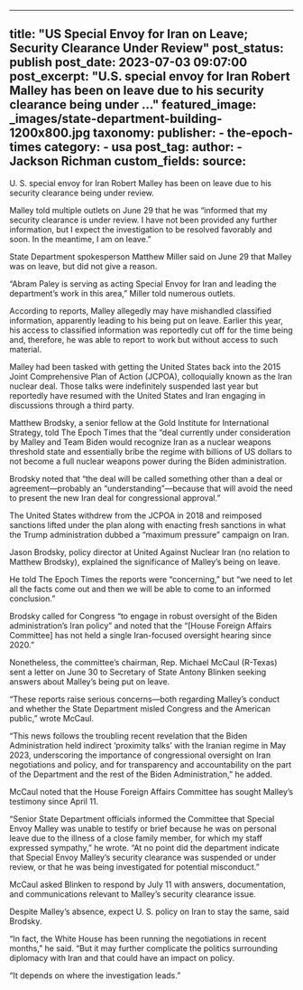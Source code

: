 
---
title: "US Special Envoy for Iran on Leave; Security Clearance Under Review" 
post_status: publish
post_date: 2023-07-03 09:07:00 
post_excerpt: "U.S. special envoy for Iran Robert Malley has been on leave due to his security clearance being under ..."
featured_image: _images/state-department-building-1200x800.jpg 
taxonomy:
    publisher:
        - the-epoch-times
    category:
        - usa 
    post_tag:
    author:
        - Jackson Richman
custom_fields:
    source: 
---
U. S. special envoy for Iran Robert Malley has been on leave due to his security clearance being under review.

Malley told multiple outlets on June 29 that he was “informed that my security clearance is under review. I have not been provided any further information, but I expect the investigation to be resolved favorably and soon. In the meantime, I am on leave.”

State Department spokesperson Matthew Miller said on June 29 that Malley was on leave, but did not give a reason.

“Abram Paley is serving as acting Special Envoy for Iran and leading the department’s work in this area,” Miller told numerous outlets.

According to reports, Malley allegedly may have mishandled classified information, apparently leading to his being put on leave. Earlier this year, his access to classified information was reportedly cut off for the time being and, therefore, he was able to report to work but without access to such material.

Malley had been tasked with getting the United States back into the 2015 Joint Comprehensive Plan of Action (JCPOA), colloquially known as the Iran nuclear deal. Those talks were indefinitely suspended last year but reportedly have resumed with the United States and Iran engaging in discussions through a third party.

Matthew Brodsky, a senior fellow at the Gold Institute for International Strategy, told The Epoch Times that the “deal currently under consideration by Malley and Team Biden would recognize Iran as a nuclear weapons threshold state and essentially bribe the regime with billions of US dollars to not become a full nuclear weapons power during the Biden administration.

Brodsky noted that “the deal will be called something other than a deal or agreement—probably an “understanding”—because that will avoid the need to present the new Iran deal for congressional approval.”

The United States withdrew from the JCPOA in 2018 and reimposed sanctions lifted under the plan along with enacting fresh sanctions in what the Trump administration dubbed a “maximum pressure” campaign on Iran.

Jason Brodsky, policy director at United Against Nuclear Iran (no relation to Matthew Brodsky), explained the significance of Malley’s being on leave.

He told The Epoch Times the reports were “concerning,” but “we need to let all the facts come out and then we will be able to come to an informed conclusion.”

Brodsky called for Congress “to engage in robust oversight of the Biden administration’s Iran policy” and noted that the “[House Foreign Affairs Committee] has not held a single Iran-focused oversight hearing since 2020.”

Nonetheless, the committee’s chairman, Rep. Michael McCaul (R-Texas) sent a letter on June 30 to Secretary of State Antony Blinken seeking answers about Malley’s being put on leave.

“These reports raise serious concerns—both regarding Malley’s conduct and whether the State Department misled Congress and the American public,” wrote McCaul.

“This news follows the troubling recent revelation that the Biden Administration held indirect ‘proximity talks’ with the Iranian regime in May 2023, underscoring the importance of congressional oversight on Iran negotiations and policy, and for transparency and accountability on the part of the Department and the rest of the Biden Administration,” he added.

McCaul noted that the House Foreign Affairs Committee has sought Malley’s testimony since April 11.

“Senior State Department officials informed the Committee that Special Envoy Malley was unable to testify or brief because he was on personal leave due to the illness of a close family member, for which my staff expressed sympathy,” he wrote. “At no point did the department indicate that Special Envoy Malley’s security clearance was suspended or under review, or that he was being investigated for potential misconduct.”

McCaul asked Blinken to respond by July 11 with answers, documentation, and communications relevant to Malley’s security clearance issue.

Despite Malley’s absence, expect U. S. policy on Iran to stay the same, said Brodsky.

“In fact, the White House has been running the negotiations in recent months,” he said. “But it may further complicate the politics surrounding diplomacy with Iran and that could have an impact on policy.

“It depends on where the investigation leads.” 
